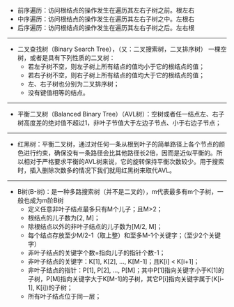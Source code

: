 + 前序遍历：访问根结点的操作发生在遍历其左右子树之前。根左右
+ 中序遍历：访问根结点的操作发生在遍历其左右子树之中。左根右
+ 后序遍历：访问根结点的操作发生在遍历其左右子树之后。左右根
-----------------------------------------
+ 二叉查找树（Binary Search Tree），（又：二叉搜索树，二叉排序树） 一棵空树，或者是具有下列性质的二叉树：
  + 若左子树不空，则左子树上所有结点的值均小于它的根结点的值；
  + 若右子树不空，则右子树上所有结点的值均大于它的根结点的值；
  + 左、右子树也分别为二叉排序树；
  + 没有键值相等的结点。
----------------------------------------------
+ 平衡二叉树（Balanced Binary Tree）（AVL树）：空树或者任一结点左、右子树高度差的绝对值不超过1，非叶子节值大于左边子节点、小于右边子节点；
----------------------------------------------------------------------
+ 红黑树：平衡二叉树，通过对任何一条从根到叶子的简单路径上各个节点的颜色进行约束，确保没有一条路径会比其他路径长2倍，因而是近似平衡的。所以相对于严格要求平衡的AVL树来说，它的旋转保持平衡次数较少。用于搜索时，插入删除次数多的情况下我们就用红黑树来取代AVL。

--------------------------
+ B树(B-树)：是一种多路搜索树（并不是二叉的），m代表最多有m个子树，一般也成为m阶B树
  + 定义任意非叶子结点最多只有M个儿子；且M>2；
  + 根结点的儿子数为[2, M]；
  + 除根结点以外的非叶子结点的儿子数为[M/2, M]；
  + 每个结点存放至少M/2-1（取上整）和至多M-1个关键字；（至少2个关键字）
  + 非叶子结点的关键字个数=指向儿子的指针个数-1；
  + 非叶子结点的关键字：K[1], K[2], …, K[M-1]；且K[i] < K[i+1]；
  + 非叶子结点的指针：P[1], P[2], …, P[M]；其中P[1]指向关键字小于K[1]的子树，P[M]指向关键字大于K[M-1]的子树，其它P[i]指向关键字属于(K[i-1], K[i])的子树；
  + 所有叶子结点位于同一层；
  
